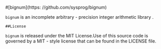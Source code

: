 #[bignum](https: //github.com/sysprog/bignum)

`bignum` is an incomplete arbitrary -
    precision integer arithmetic library
        .

    ##License

`bignum` is released under the MIT License.Use of this source code is governed
        by a MIT -
    style license that can be found in the LICENSE file.
